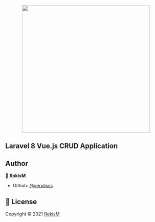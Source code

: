 <p align="center"><img src="https://res.cloudinary.com/dtfbvvkyp/image/upload/v1566331377/laravel-logolockup-cmyk-red.svg" width="400"></p>

**Laravel 8 Vue.js CRUD Application**
-------------------------

**Author**
-------------------------
👤 **RokisM**

- Github: [@gerulisss](https://github.com/gerulisss)


 📝 **License**
------------------------
Copyright © 2021 [RokisM](https://github.com/gerulisss)<br />

